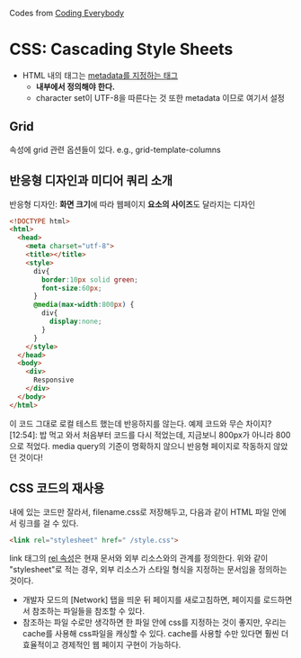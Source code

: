 Codes from [Coding Everybody](https://opentutorials.org/course/1)


# CSS: Cascading Style Sheets
* HTML 내의 <meta> 태그는 [metadata를 지정하는 태그](http://www.tcpschool.com/html-tags/meta)
    - **<head> 내부에서 정의해야 한다.**
    - character set이 UTF-8을 따른다는 것 또한 metadata 이므로 여기서 설정
## Grid
속성에 grid 관련 옵션들이 있다. e.g., grid-template-columns

## 반응형 디자인과 미디어 쿼리 소개
반응형 디자인: **화면 크기**에 따라 웹페이지 **요소의 사이즈**도 달라지는 디자인

```HTML
<!DOCTYPE html>
<html>
  <head>
    <meta charset="utf-8">
    <title></title>
    <style>
      div{
        border:10px solid green;
        font-size:60px;
      }
      @media(max-width:800px) {
        div{
          display:none;
        }
      }
    </style>
  </head>
  <body>
    <div>
      Responsive
    </div>
  </body>
</html>
```
이 코드 그대로 로컬 테스트 했는데 반응하지를 않는다. 예제 코드와 무슨 차이지?
[12:54]: 밥 먹고 와서 처음부터 코드를 다시 적었는데, 지금보니 800px가 아니라 800으로 적었다. media query의 기준이 명확하지 않으니 반응형 페이지로 작동하지 않았던 것이다!

## CSS 코드의 재사용
<style></style> 내에 있는 코드만 잘라서, filename.css로 저장해두고, 다음과 같이 HTML 파일 안에서 링크를 걸 수 있다.
``` HTML
<link rel="stylesheet" href=" /style.css">
```
link 태그의 [rel 속성](http://www.tcpschool.com/html-tag-attrs/link-rel)은 현재 문서와 외부 리소스와의 관계를 정의한다.
위와 같이 "stylesheet"로 적는 경우, 외부 리소스가 스타일 형식을 지정하는 문서임을 정의하는 것이다.

- 개발자 모드의 [Network] 탭을 띄운 뒤 페이지를 새로고침하면, 페이지를 로드하면서 참조하는 파일들을 참조할 수 있다.
- 참조하는 파일 수로만 생각하면 한 파일 안에 css를 지정하는 것이 좋지만, 우리는 cache를 사용해 css파일을 캐싱할 수 있다. cache를 사용할 수만 있다면 훨씬 더 효율적이고 경제적인 웹 페이지 구현이 가능하다.